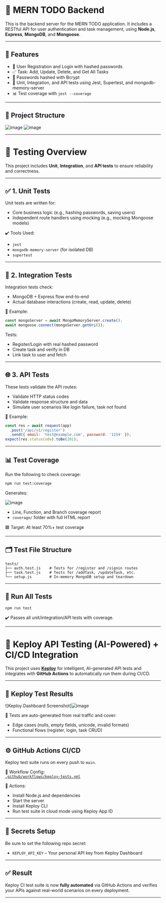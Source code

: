 # 📝 MERN TODO Backend

This is the backend server for the MERN TODO application. It includes a RESTful API for user authentication and task management, using **Node.js**, **Express**, **MongoDB**, and **Mongoose**.

---

## 🚀 Features

- 👤 User Registration and Login with hashed passwords
- ✅ Task: Add, Update, Delete, and Get All Tasks
- 🔐 Passwords hashed with Bcrypt
- 🧪 Unit, Integration, and API tests using Jest, Supertest, and mongodb-memory-server
- 📊 Test coverage with `jest --coverage`

---

## 📁 Project Structure

![image](https://github.com/user-attachments/assets/9592b799-bacb-42c6-97af-6e497fc9428b)
![image](https://github.com/user-attachments/assets/6a7630bc-8a4c-4b6e-801e-a0936cebbfdf)

---

# 🧪 Testing Overview

This project includes **Unit**, **Integration**, and **API tests** to ensure reliability and correctness.

---

## ✅ 1. Unit Tests

Unit tests are written for:

* Core business logic (e.g., hashing passwords, saving users)
* Independent route handlers using mocking (e.g., mocking Mongoose models)

✔️ Tools Used:

* `jest`
* `mongodb-memory-server` (for isolated DB)
* `supertest`

---

## 🔄 2. Integration Tests

Integration tests check:

* MongoDB + Express flow end-to-end
* Actual database interactions (create, read, update, delete)

🧪 Example:

```js
const mongoServer = await MongoMemoryServer.create();
await mongoose.connect(mongoServer.getUri());
```

Tests:

* Register/Login with real hashed password
* Create task and verify in DB
* Link task to user and fetch

---

## 🌐 3. API Tests

These tests validate the API routes:

* Validate HTTP status codes
* Validate response structure and data
* Simulate user scenarios like login failure, task not found

🧪 Example:

```js
const res = await request(app)
  .post('/api/v1/register')
  .send({ email: 'test@example.com', password: '1234' });
expect(res.statusCode).toBe(201);
```

---

## 📊 Test Coverage

Run the following to check coverage:

```bash
npm run test:coverage
```

Generates:

![image](https://github.com/user-attachments/assets/d6417f57-6783-4e23-9fb0-7eda79860e87)

* Line, Function, and Branch coverage report
* `coverage/` folder with full HTML report

🟩 Target: At least 70%+ test coverage

---

## 🗂 Test File Structure

```
tests/
├── auth.test.js    # Tests for /register and /signin routes
├── task.test.js    # Tests for /addTask, /updateTask, etc.
└── setup.js        # In-memory MongoDB setup and teardown
```

---

## 🚀 Run All Tests

```bash
npm run test
```

✔️ Passes all unit/integration/API tests with coverage.

---

# 🤖 Keploy API Testing (AI-Powered) + CI/CD Integration

This project uses **[Keploy](https://keploy.io)** for intelligent, AI-generated API tests and integrates with **GitHub Actions** to automatically run them during CI/CD.

---

## 🧪 Keploy Test Results

![Keploy Dashboard Screenshot]![image](https://github.com/user-attachments/assets/e530efd3-28bd-4205-87db-d147cb1b198c)


📌 Tests are auto-generated from real traffic and cover:
- Edge cases (nulls, empty fields, unicode, invalid formats)
- Functional flows (register, login, task CRUD)

---

## ⚙️ GitHub Actions CI/CD

Keploy test suite runs on every push to `main`.

📁 Workflow Config:  
[`.github/workflows/keploy-tests.yml`](.github/workflows/keploy-tests.yml)

🚀 Actions:
- Install Node.js and dependencies
- Start the server
- Install Keploy CLI
- Run test suite in cloud mode using Keploy App ID

---

## 🔐 Secrets Setup

Be sure to set the following repo secret:

- `KEPLOY_API_KEY` – Your personal API key from Keploy Dashboard

---

## ✅ Result

Keploy CI test suite is now **fully automated** via GitHub Actions and verifies your APIs against real-world scenarios on every deployment.

---
